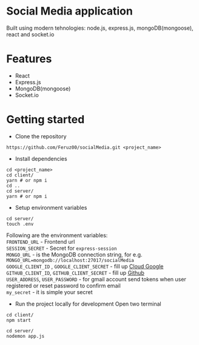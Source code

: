 # Social Media application

Built using modern tehnologies: node.js, express.js, mongoDB(mongoose), react and socket.io

# Features
* React
* Express.js
* MongoDB(mongoose)
* Socket.io

# Getting started
* Clone the repository
```
https://github.com/Feruz00/socialMedia.git <project_name>
```
* Install dependencies
```
cd <project_name>
cd client/
yarn # or npm i
cd ..
cd server/
yarn # or npm i
```
* Setup environment variables

```
cd server/
touch .env 
```
Following are the environment variables:<br />
`FRONTEND_URL` - Frontend url <br />
`SESSION_SECRET` - Secret for `express-session` <br />
`MONGO_URL` - is the MongoDB connection string, for e.g. `MONGO_URL=mongodb://localhost:27017/socialMedia` <br />
`GOOGLE_CLIENT_ID` , `GOOGLE_CLIENT_SECRET` - fill up [Cloud Google](https://console.cloud.google.com/) <br />
 `GITHUB_CLIENT_ID`, `GITHUB_CLIENT_SECRET` - fill up [Github](https://github.com) <br />
`USER_ADDRESS`, `USER_PASSWORD` - for gmail account send tokens when user registered or reset password to confirm email <br />
`my_secret` - it is simple your secret <br />

* Run the project locally for development
Open two terminal
```
cd client/
npm start
```

```
cd server/
nodemon app.js
```
